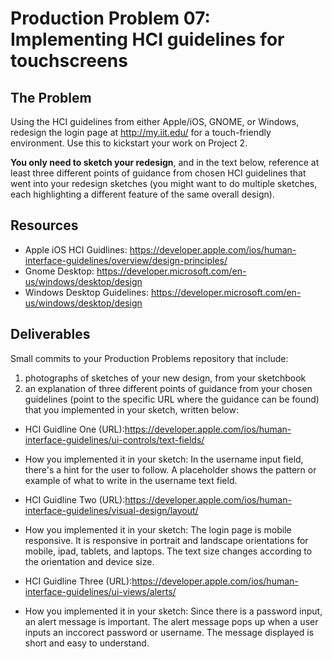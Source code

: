 # Production Problem 07: Implementing HCI guidelines for touchscreens

## The Problem

Using the HCI guidelines from either Apple/iOS, GNOME, or Windows, redesign the login page at
http://my.iit.edu/ for a touch-friendly environment. Use this to kickstart your work on Project 2.

**You only need to sketch your redesign**, and in the text below, reference at least three different
points of guidance from chosen HCI guidelines that went into your redesign sketches (you might
want to do multiple sketches, each highlighting a different feature of the same overall design).

## Resources

* Apple iOS HCI Guidlines:
  https://developer.apple.com/ios/human-interface-guidelines/overview/design-principles/
* Gnome Desktop:
  https://developer.microsoft.com/en-us/windows/desktop/design
* Windows Desktop Guidelines:
  https://developer.microsoft.com/en-us/windows/desktop/design

## Deliverables

Small commits to your Production Problems repository that include:

1) photographs of sketches of your new design, from your sketchbook
2) an explanation of three different points of guidance from your chosen guidelines (point to the specific URL where the guidance can be found) that you implemented in your sketch, written below:

* HCI Guidline One (URL):https://developer.apple.com/ios/human-interface-guidelines/ui-controls/text-fields/
* How you implemented it in your sketch: In the username input field, there's a hint for the user to follow. A placeholder shows the pattern or example of what to write in the username text field. 

* HCI Guidline Two (URL):https://developer.apple.com/ios/human-interface-guidelines/visual-design/layout/
* How you implemented it in your sketch: The login page is mobile responsive. It is responsive in portrait and landscape orientations for mobile, ipad, tablets, and laptops. The text size changes according to the orientation and device size.

* HCI Guidline Three (URL):https://developer.apple.com/ios/human-interface-guidelines/ui-views/alerts/
* How you implemented it in your sketch: Since there is a password input, an alert message is important. The alert message pops up when a user inputs an inccorect password or username. The message displayed is short and easy to understand. 
